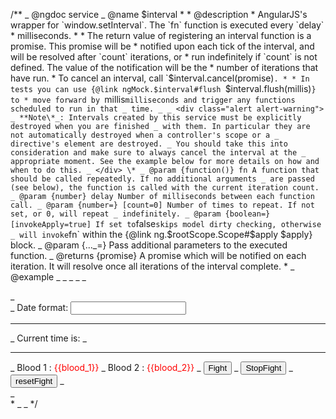 /**
_ @ngdoc service
_ @name $interval
       *
       * @description
       * AngularJS's wrapper for `window.setInterval`. The `fn` function is executed every `delay`
       * milliseconds.
       *
       * The return value of registering an interval function is a promise. This promise will be
       * notified upon each tick of the interval, and will be resolved after `count` iterations, or
       * run indefinitely if `count` is not defined. The value of the notification will be the
       * number of iterations that have run.
       * To cancel an interval, call `$interval.cancel(promise)`.
       *
       * In tests you can use {@link ngMock.$interval#flush `$interval.flush(millis)`} to
       * move forward by `millis` milliseconds and trigger any functions scheduled to run in that
_ time.
_
_ <div class="alert alert-warning">
_ **Note\*_: Intervals created by this service must be explicitly destroyed when you are finished
_ with them. In particular they are not automatically destroyed when a controller's scope or a
_ directive's element are destroyed.
_ You should take this into consideration and make sure to always cancel the interval at the
_ appropriate moment. See the example below for more details on how and when to do this.
_ </div> \*
_ @param {function()} fn A function that should be called repeatedly. If no additional arguments
_ are passed (see below), the function is called with the current iteration count.
_ @param {number} delay Number of milliseconds between each function call.
_ @param {number=} [count=0] Number of times to repeat. If not set, or 0, will repeat
_ indefinitely.
_ @param {boolean=} [invokeApply=true] If set to `false` skips model dirty checking, otherwise
_ will invoke `fn` within the {@link ng.$rootScope.Scope#$apply $apply} block.
_ @param {..._=} Pass additional parameters to the executed function.
_ @returns {promise} A promise which will be notified on each iteration. It will resolve once all iterations of the interval complete. \*
_ @example
_ <example module="intervalExample" name="interval-service">
_ <file name="index.html">
_ <script>
_ angular.module('intervalExample', [])
_ .controller('ExampleController', ['$scope', '$interval',

- function($scope, $interval) {
- $scope.format = 'M/d/yy h:mm:ss a';
- $scope.blood_1 = 100;
- $scope.blood_2 = 120;
-
- let stop;
- $scope.fight = function() {
- // Don't start a new fight if we are already fighting
- if ( angular.isDefined(stop) ) return;
-
- stop = $interval(function() {
- if ($scope.blood_1 > 0 && $scope.blood_2 > 0) {
- $scope.blood_1 = $scope.blood_1 - 3;
- $scope.blood_2 = $scope.blood_2 - 4;
- } else {
- $scope.stopFight();
- }
- }, 100);
- };
-
- $scope.stopFight = function() {
- if (angular.isDefined(stop)) {
- $interval.cancel(stop);
- stop = undefined;
- }
- };
-
- $scope.resetFight = function() {
- $scope.blood_1 = 100;
- $scope.blood_2 = 120;
- };
-
- $scope.$on('$destroy', function() {
- // Make sure that the interval is destroyed too
- $scope.stopFight();
- });
- }])
  _ // Register the 'myCurrentTime' directive factory method.
  _ // We inject $interval and dateFilter service since the factory method is DI.
       *       .directive('myCurrentTime', ['$interval', 'dateFilter',
  _ function($interval, dateFilter) {
  _ // return the directive link function. (compile function not needed)
  _ return function(scope, element, attrs) {
  _ let format, // date format
  _ stopTime; // so that we can cancel the time updates
  _
  _ // used to update the UI
  _ function updateTime() {
  _ element.text(dateFilter(new Date(), format));
  _ } \*
  _ // watch the expression, and update the UI on change.
  _ scope.$watch(attrs.myCurrentTime, function(value) {
       *               format = value;
       *               updateTime();
       *             });
       *
       *             stopTime = $interval(updateTime, 1000);
       *
       *             // listen on DOM destroy (removal) event, and cancel the next UI update
       *             // to prevent updating time after the DOM element was removed.
       *             element.on('$destroy', function() {
  _ $interval.cancel(stopTime);
  _ });
  _ }
  _ }]);
  _ </script>
  _
  _ <div>
  _ <div ng-controller="ExampleController">
  _ <label>Date format: <input ng-model="format"></label> <hr/>
  _ Current time is: <span my-current-time="format"></span>
  _ <hr/>
  _ Blood 1 : <font color='red'>{{blood_1}}</font>
  _ Blood 2 : <font color='red'>{{blood_2}}</font>
  _ <button type="button" data-ng-click="fight()">Fight</button>
  _ <button type="button" data-ng-click="stopFight()">StopFight</button>
  _ <button type="button" data-ng-click="resetFight()">resetFight</button>
  _ </div>
  _ </div> \*
  _ </file>
  _ </example>
  \*/
